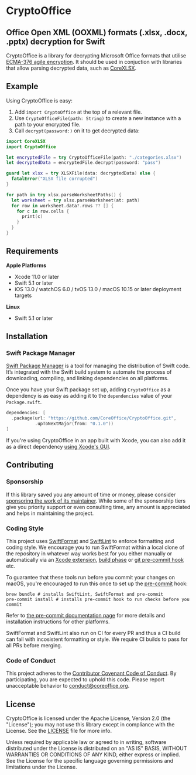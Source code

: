 # CryptoOffice

## Office Open XML (OOXML) formats (.xlsx, .docx, .pptx) decryption for Swift

CryptoOffice is a library for decrypting Microsoft Office formats that utilise
[ECMA-376 agile encryption](https://docs.microsoft.com/en-us/openspecs/office_file_formats/ms-offcrypto/cab78f5c-9c17-495e-bea9-032c63f02ad8). It should be used in conjuction
with libraries that allow parsing decrypted data, such as
[CoreXLSX](https://github.com/CoreOffice/CoreXLSX).

## Example

Using CryptoOffice is easy:

1. Add `import CryptoOffice` at the top of a relevant file.
2. Use `CryptoOfficeFile(path: String)` to create a
new instance with a path to your encrypted file. 
3. Call `decrypt(password:)` on it to get decrypted data:

```swift
import CoreXLSX
import CryptoOffice

let encryptedFile = try CryptoOfficeFile(path: "./categories.xlsx")
let decryptedData = encryptedFile.decrypt(password: "pass")

guard let xlsx = try XLSXFile(data: decryptedData) else {
  fatalError("XLSX file corrupted")
}

for path in try xlsx.parseWorksheetPaths() {
  let worksheet = try xlsx.parseWorksheet(at: path)
  for row in worksheet.data?.rows ?? [] {
    for c in row.cells {
      print(c)
    }
  }
}
```

## Requirements

**Apple Platforms**

- Xcode 11.0 or later
- Swift 5.1 or later
- iOS 13.0 / watchOS 6.0 / tvOS 13.0 / macOS 10.15 or later deployment targets

**Linux**

- Swift 5.1 or later

## Installation

### Swift Package Manager

[Swift Package Manager](https://swift.org/package-manager/) is a tool for
managing the distribution of Swift code. It’s integrated with the Swift build
system to automate the process of downloading, compiling, and linking
dependencies on all platforms.

Once you have your Swift package set up, adding `CryptoOffice` as a dependency is as
easy as adding it to the `dependencies` value of your `Package.swift`.

```swift
dependencies: [
  .package(url: "https://github.com/CoreOffice/CryptoOffice.git",
           .upToNextMajor(from: "0.1.0"))
]
```

If you're using CryptoOffice in an app built with Xcode, you can also add it as a direct
dependency [using Xcode's
GUI](https://developer.apple.com/documentation/xcode/adding_package_dependencies_to_your_app).

## Contributing

### Sponsorship

If this library saved you any amount of time or money, please consider [sponsoring
the work of its maintainer](https://github.com/sponsors/MaxDesiatov). While some of the
sponsorship tiers give you priority support or even consulting time, any amount is
appreciated and helps in maintaining the project.

### Coding Style

This project uses [SwiftFormat](https://github.com/nicklockwood/SwiftFormat)
and [SwiftLint](https://github.com/realm/SwiftLint) to
enforce formatting and coding style. We encourage you to run SwiftFormat within
a local clone of the repository in whatever way works best for you either
manually or automatically via an [Xcode
extension](https://github.com/nicklockwood/SwiftFormat#xcode-source-editor-extension),
[build phase](https://github.com/nicklockwood/SwiftFormat#xcode-build-phase) or
[git pre-commit
hook](https://github.com/nicklockwood/SwiftFormat#git-pre-commit-hook) etc.

To guarantee that these tools run before you commit your changes on macOS, you're encouraged
to run this once to set up the [pre-commit](https://pre-commit.com/) hook:

```
brew bundle # installs SwiftLint, SwiftFormat and pre-commit
pre-commit install # installs pre-commit hook to run checks before you commit
```

Refer to [the pre-commit documentation page](https://pre-commit.com/) for more details
and installation instructions for other platforms.

SwiftFormat and SwiftLint also run on CI for every PR and thus a CI build can
fail with incosistent formatting or style. We require CI builds to pass for all
PRs before merging.

### Code of Conduct

This project adheres to the [Contributor Covenant Code of
Conduct](https://github.com/CoreOffice/CryptoOffice/blob/master/CODE_OF_CONDUCT.md).
By participating, you are expected to uphold this code. Please report
unacceptable behavior to conduct@coreoffice.org.

## License

CryptoOffice is licensed under the Apache License, Version 2.0 (the "License");
you may not use this library except in compliance with the License.
See the
[LICENSE](https://github.com/CoreOffice/CryptoOffice/blob/master/LICENSE) file
for more info.

Unless required by applicable law or agreed to in writing, software
distributed under the License is distributed on an "AS IS" BASIS,
WITHOUT WARRANTIES OR CONDITIONS OF ANY KIND, either express or implied.
See the License for the specific language governing permissions and
limitations under the License.
